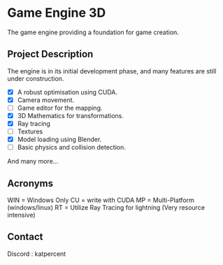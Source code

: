 # Game Engine 3D

The game engine providing a foundation for game creation.

## Project Description

The engine is in its initial development phase, and many features are still under construction.

- [X] A robust optimisation using CUDA.
- [X] Camera movement.
- [ ] Game editor for the mapping.
- [X] 3D Mathematics for transformations.
- [X] Ray tracing
- [ ] Textures
- [X] Model loading using Blender.
- [ ] Basic physics and collision detection.

And many more...

## Acronyms

WIN = Windows Only
CU = write with CUDA
MP = Multi-Platform (windows/linux)
RT = Utilize Ray Tracing for lightning (Very resource intensive)

## Contact

Discord : katpercent
